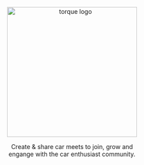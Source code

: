 <p align="center">
  <img width="300" alt="torque logo" src="https://github.com/ryanbakker/torque-app/assets/112455939/52df3cd8-746d-4746-9053-9915fe7c415c">
</p>
<p align="center">
  Create & share car meets to join, grow and <br/> engange with the car enthusiast community.
</p>
